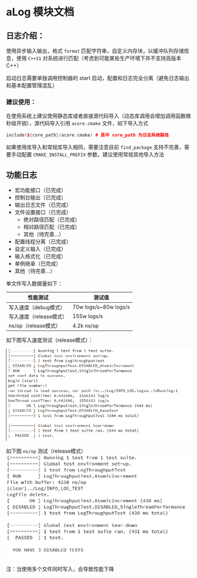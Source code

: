# aLog 模块文档

## 日志介绍：

使用异步输入输出，格式 `format` 匹配字符串，自定义内存块，以缓冲队列存储信息，使用 `C++11` 对系统进行匹配（考虑到可能某些生产环境下并不支持高版本 C++）

启动日志需要单独调用控制器的 start 启动，配置和日志完全分离（避免日志输出和基本配置管理混乱）

### 建议使用：

在使用系统上建议使用静态库或者直接源代码导入（动态库调用会增加调用函数微秒级开销），源代码导入引用 `acore.cmake`  文件，如下导入方式
```c++
include(${core_path}/acore.cmake) # 其中 core_path 为日志系统路径
```

如果使用库导入和常规库导入相同，需要注意目前 `find_package` 支持不完善，需要手动配置 `CMAKE_INSTALL_PREFIX` 参数，建议使用常规其他导入方法

## 功能日志

- 宏功能接口（已完成）
- 控制台输出（已完成）
- 输出日志文件（已完成）
- 文件设置接口（已完成）
    - 绝对路径匹配（已完成）
    - 相对路径匹配（已完成）
    - 其他（待完善...）
- 配置线程分离（已完成）
- 自定义输入（已完成）
- 输入格式化（已完成）
- 单例继承（已完成）
- 其他（待完善...）

单文件写入数据量如下：

 性能测试 | 测试值 |
| ----------- | ----------- |
| 写入速度（debug模式） | 70w logs/s~80w logs/s |
| 写入速度（release模式）| 155w logs/s |
| ns/op（release模式）| 4.2k ns/op |

如下图写入速度测试（release模式）：

![图片 speed ](../img/test-Release.png)

如下图 `ns/op` 测试（release模式）
![图片 ns/op](../img/test-Release-ns_op.png)

注：当使用多个文件同时写入，会导致性能下降